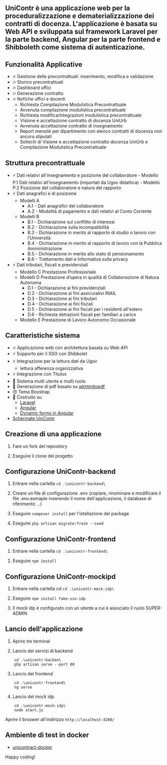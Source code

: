 UniContr è una applicazione web per la proceduralizzazione e dematerializzazione dei contratti di docenza. L'applicazione è basata su Web API e sviluppata sul framework Laravel per la parte backend, Angular per la parte frontend e Shibboleth come sistema di autenticazione.
-------------------------------

## Funzionalità Applicative

- 🔥 Gestione delle precontrattuali: inserimento, modifica e validazione 
- 🔥 Storico precontrattuali
- 🔥 Dashboard uffici 
- 🔥 Generazione contratto
- 🔥 Nofiche uffici e docenti 
    - Richiesta Compilazione Modulistica Precontrattuale
    - Avvenuta compilazione modulistica precontrattuale
    - Richiesta modifica/integrazioni modulistica precontrattuale
    - Visione e accettazione contratto di docenza UniUrb
    - Avvenuta accettazione contratto di insegnamento 
    - Report mensile per dipartimento con elenco contratti di docenza non ancora stipulati
    - Solleciti di Visione e accettazione contratto docenza UniUrb e Compilazione Modulistica Precontrattuale

## Struttura precontrattuale 

- ⚡️ Dati relativi all'insegnamento e posizione del collaboratore 
      - Modello P.1 Dati relativi all'insegnamento (importati da Ugov didattica)
      - Modello P.2 Posizione del collaboratore e natura del rapporto 
- ⚡️ Dati anagrafici e di posizione
    - Modelli A
        - A.1 - Dati anagrafici del collaboratore
        - A.2 - Modalità di pagamento e dati relativi al Conto Corrente
    - Modelli B
        - B.1 - Dichiarazione sul conflitto di interessi
        - B.2 - Dichiarazione sulla incompatibilità
        - B.3 - Dichiarazione in merito al rapporto di studio o lavoro con l’Università
        - B.4 - Dichiarazione in merito al rapporto di lavoro con la Pubblica Amministrazione
        - B.5 - Dichiarazione in merito allo stato di pensionamento
        - B.6 - Trattamento dati e Informativa sulla privacy
- ⚡️ Dati tributari, fiscali e previdenziali
    - Modello C Prestazione Professionale 
    - Modelli D Prestazione d’opera in qualità di Collaborazione di Natura Autonoma
        - D.1 - Dichiarazione ai fini previdenziali
        - D.2 - Dichiarazione ai fini assicurativi INAIL
        - D.3 - Dichiarazione ai fini tributari
        - D.4 - Dichiarazione ai fini fiscali
        - D.5 - Dichiarazione ai fini fiscali per i residenti all'estero
        - D.6 - Richiesta detrazioni fiscali per familiari a carico
    - Modello E Prestazione di Lavoro Autonomo Occasionale 


## Caratteristiche sistema

- 🔥 Applicazione web con architettura basata su Web API
- ⚡️ Supporto per il SSO con Shibbolet
- ⚡️ Integrazione per la lettura dati da Ugov
    - lettura afferenza organizzativa
- ⚡️ Integrazione con Titulus 
- 📝 Sistema multi utente e multi ruolo
- 📝 Generazione di pdf basato su [wkhtmltopdf](https://github.com/barryvdh/laravel-snappy)
- 😍 Tema Boostrap 
- 💪 Costruito su 
    - [Laravel](https://laravel.com/) 
    - [Angular](https://angular.io/)
    - [Dynamic forms in Angular](https://formly.dev/)
- [Schermate UniContr](UniContr.pdf)

## Creazione di una applicazione

1) Fare un fork del repository 

2) Eseguire il clone del progetto 

## Configurazione UniContr-backend

1) Entrare nella cartella `cd .\unicontr-backend\`

2) Creare un file di configurazione .env (copiare, rinominare e modificare il file .env.exmaple inserendo il nome dell'applicazione, 
il database di riferimento ...)

3) Eseguire `composer install` per l'istallazione dei package

4) Eseguire `php artisan migrate:fresh --seed` 

## Configurazione UniContr-frontend

1) Entrare nella cartella `cd .\unicontr-frontend\`

2) Eseguire `npm install`
   
## Configurazione UniContr-mockipd

1) Entrare nella cartella cd `cd .\unicontr-mock-idp\`

2) Eseguire  `npm install fake-sso-idp`

3) Il mock idp è configurato con un utente a cui è associato il ruolo SUPER-ADMIN


## Lancio dell'applicazione

1) Aprire tre terminal

2) Lancio dei servizi di backend 

```   
    cd .\unicontr-backen\
    php artisan serve --port 80
``` 

3) Lancio del frontend

```
    cd .\unicontr-frontend\
    ng serve
```

4) Lancio del mock idp

```
    cd .\unicontr-mock-idp\  
    node start.js
``` 

Aprire il broswer all'indirizzo  `http://localhost:4200/`


## Ambiente di test in docker

- [unicontract-docker](unicontract-docker/readme.md)







Happy coding! 

